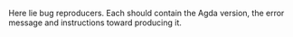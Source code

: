 Here lie bug reproducers. Each should contain the Agda version,
the error message and instructions toward producing it.